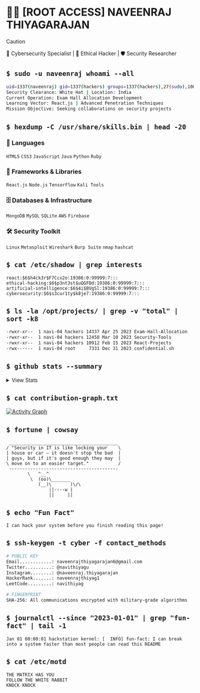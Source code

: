 # 👨‍💻 [ROOT ACCESS] NAVEENRAJ THIYAGARAJAN

> [!CAUTION]
> 🔐 Cybersecurity Specialist | 🧠 Ethical Hacker | 🛡️ Security Researcher

## `$ sudo -u naveenraj whoami --all`

```bash
uid=1337(naveenraj) gid=1337(hackers) groups=1337(hackers),27(sudo),1000(devs)
Security Clearance: White Hat | Location: India
Current Operation: Exam Hall Allocation Development
Learning Vector: React.js | Advanced Penetration Techniques
Mission Objective: Seeking collaborations on security projects
```

## `$ hexdump -C /usr/share/skills.bin | head -20`

### 🔧 Languages
`HTML5` `CSS3` `JavaScript` `Java` `Python` `Ruby`

### 🧪 Frameworks & Libraries
`React.js` `Node.js` `TensorFlow` `Kali Tools`

### 🗄️ Databases & Infrastructure
`MongoDB` `MySQL` `SQLite` `AWS` `Firebase`

### 🛠️ Security Toolkit
`Linux` `Metasploit` `Wireshark` `Burp Suite` `nmap` `hashcat`

## `$ cat /etc/shadow | grep interests`

```
react:$6$h4ck3r$F7Ccx2o:19386:0:99999:7:::
ethical-hacking:$6$p3nt3st$uQGFDd:19386:0:99999:7:::
artificial-intelligence:$6$4i$BVgSl:19386:0:99999:7:::
cybersecurity:$6$s3cur1ty$k8je7:19386:0:99999:7:::
```

## `$ ls -la /opt/projects/ | grep -v "total" | sort -k8`

```bash
-rwxr-xr--  1 navi-04 hackers 14337 Apr 25 2023 Exam-Hall-Allocation
-rwxr-xr--  1 navi-04 hackers 12458 Mar 10 2023 Security-Tools
-rwxr-xr--  1 navi-04 hackers 10912 Feb 15 2023 React-Projects
-rwx------  1 navi-04 root     7331 Dec 31 2023 confidential.sh
```


## `$ github stats --summary`

<details>
<summary>View Stats</summary>

```
GitHub Stats Overview:
```

[![GitHub Stats](https://github-readme-stats-git-masterrstaa-rickstaa.vercel.app/api?username=navi-04&theme=radical&show_icons=true&include_all_commits=true&hide_border=true&count_private=true)](https://github.com/navi-04)
 
```
Most Used Languages:
``` 

[![Top Languages](https://github-readme-stats-git-masterrstaa-rickstaa.vercel.app/api/top-langs/?username=navi-04&layout=compact&langs_count=8&theme=radical&hide_border=true&count_private=true)](https://github.com/navi-04)
 
```
Contribution Streak (Including Private):  
```

[![Streak Stats](https://github-readme-streak-stats.herokuapp.com/?user=navi-04&theme=radical&hide_border=true&count_private=true)](https://github.com/navi-04)

```
Trophy Collection:
```

[![Trophy](https://github-profile-trophy.vercel.app/?username=navi-04&theme=algolia&no-frame=true&column=7&margin-w=15&count_private=true)](https://github.com/navi-04)

</details>

## `$ cat contribution-graph.txt`

[![Activity Graph](https://github-readme-activity-graph.vercel.app/graph?username=navi-04&theme=redical&bg_color=0D1117&hide_border=true&line=E4405F&point=ffffff&include_all_commits=true&count_private=true)](https://github.com/navi-04) 

## `$ fortune | cowsay` 

```
 _________________________________________
/ "Security in IT is like locking your    \
| house or car – it doesn't stop the bad  |
| guys, but if it's good enough they may  |
\ move on to an easier target."           /
 -----------------------------------------
        \   ^__^
         \  (oo)\_______
            (__)\       )\/\
                ||----w |
                ||     ||
```

## `$ echo "Fun Fact"`

```
I can hack your system before you finish reading this page!
```

## `$ ssh-keygen -t cyber -f contact_methods`

```bash
# PUBLIC KEY
Email............: naveenrajthiyagarajan6@gmail.com
Twitter..........: @navithiyagu
Instagram........: @naveenraj.thiyagarajan
HackerRank.......: naveenrajthiyag1
LeetCode.........: navithiyag

# FINGERPRINT
SHA-256: All communications encrypted with military-grade algorithms
```

## `$ journalctl --since "2023-01-01" | grep "fun-fact" | tail -1`

```
Jan 01 00:00:01 hackstation kernel: [  INFO] fun-fact: I can break into a system faster than most people can read this README
```

## `$ cat /etc/motd`

```
THE MATRIX HAS YOU
FOLLOW THE WHITE RABBIT
KNOCK KNOCK
```



